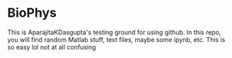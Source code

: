 # BioPhys
This is AparajitaKDasgupta's testing ground for using github. 
In this repo, you will find random Matlab stuff, text files, maybe some ipynb, etc.
This is so easy lol
not at all confusing
